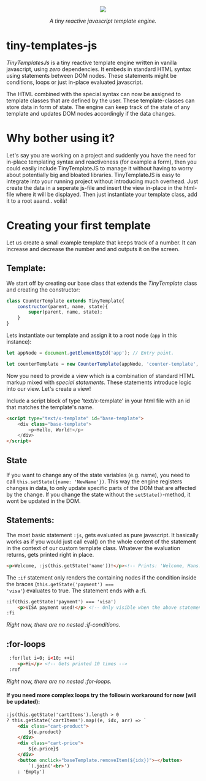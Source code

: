 <p align="center">
 <img border="0" src="https://www.use.com/images/s_1/8cb7c9b49e4c80a73c97.jpg">
</p>
<p align="center"><i>A tiny reactive javascript template engine.</i></p>

# tiny-templates-js

<p><em>TinyTemplatesJs</em> is a tiny reactive template engine written in vanilla javascript, using <em>zero</em> dependencies. It embeds in standard HTML syntax using statements between DOM nodes. These statements might be conditions, loops or just in-place evaluated javascript.</p> 
<p>The HTML combined with the special syntax can now be assigned to template classes that are defined by the user. These template-classes can store data in form of state. The engine can keep track of the state of any template and updates DOM nodes accordingly if the data changes.</p>

# Why bother using it?

Let's say you are working on a project and suddenly you have the need for in-place templating syntax and reactiveness (for example a form), then you could easily include TinyTemplateJS to manage it without having to worry about potentially big and bloated libraries. TinyTemplateJS is easy to integrate into your running project without introducing much overhead. Just create the data in a seperate js-file and insert the view in-place in the html-file where it will be displayed. Then just instantiate your template class, add it to a root aaand.. voilà!

# Creating your first template

Let us create a small example template that keeps track of a number. It can increase
and decrease the number and and outputs it on the screen. 

## Template:

We start off by creating our base class that extends the <em>TinyTemplate</em> class and creating the constructor: 

```js
class CounterTemplate extends TinyTemplate{
    constructor(parent, name, state){
        super(parent, name, state);
    }
}
```

Lets instantiate our template and assign it to a root node (<code>app</code> in this instance):

```js
let appNode = document.getElementById('app'); // Entry point.

let counterTemplate = new CounterTemplate(appNode, 'counter-template', {number: 0});
```

<p>Now you need to provide a view which is a combination of standard HTML markup mixed
with <em>special statements</em>. These statements introduce logic into our view.
Let's create a view!</p>
<p>Include a script block of type 'text/x-template' in your html file with an id that matches the template's name.</p>

```html
<script type="text/x-template" id="base-template">
    <div class="base-template"> 
        <p>Hello, World!</p> 
    </div>
</script>
```

## State



<p>If you want to change any of the state variables (e.g. name), you need to call <code>this.setState({name: 'NewName'})</code>. This way the engine 
registers changes in data, to only update specific parts of the DOM that are affected by the change. If you change the state without the <code>setState()</code>-method, it wont be updated in the DOM.</p>

## Statements:

The most basic statement <code>:js</code>, gets evaluated as pure javascript. It basically works as if you would just call eval() on the whole content of the statement in the context of our custom template class. Whatever the
evaluation returns, gets printed right in place.
```html
<p>Welcome, :js(this.getState('name'))!</p><!-- Prints: 'Welcome, Hans!' -->
```

The <code>:if</code> statement only renders the containing nodes if the condition inside the braces  (<code>this.getState('payment') === 'visa'</code>) evaluates to true. The statement ends with a :fi. 
```html
:if(this.getState('payment') === 'visa') 
    <p>VISA payment used!</p> <!-- Only visible when the above statement becomes true. --> 
:fi
```
<em>Right now, there are no nested :if-conditions.</em> 

## :for-loops
```html
 :for(let i=0; i<10; ++i)
    <p>Hi</p> <!-- Gets printed 10 times -->
 :rof
```
<em>Right now, there are no nested :for-loops.</em> 

#### If you need more complex loops try the followin workaround for now (will be updated):
```html
:js(this.getState('cartItems').length > 0 
? this.getState('cartItems').map((e, idx, arr) => `
    <div class="cart-product">
        ${e.product}
    </div>
    <div class="cart-price">
        ${e.price}$ 
    </div>
    <button onclick="baseTemplate.removeItem(${idx})">-</button>
        `).join('<br>')
    : 'Empty')
```